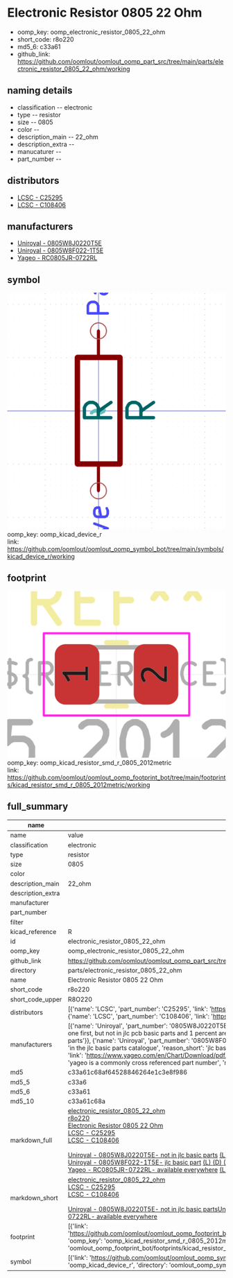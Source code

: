 # Electronic Resistor 0805 22 Ohm

  
* oomp_key: oomp_electronic_resistor_0805_22_ohm 
* short_code: r8o220
* md5_6: c33a61  
* github_link: https://github.com/oomlout/oomlout_oomp_part_src/tree/main/parts/electronic_resistor_0805_22_ohm/working  
## naming details
* classification -- electronic
* type -- resistor
* size -- 0805
* color -- 
* description_main -- 22_ohm
* description_extra -- 
* manucaturer -- 
* part_number -- 

## distributors
* [LCSC - C25295](https://lcsc.com/product-detail/C25295.html)  
* [LCSC - C108406](https://lcsc.com/product-detail/C108406.html)  

## manufacturers
* [Uniroyal - 0805W8J0220T5E]()  
* [Uniroyal - 0805W8F022-1T5E]()  
* [Yageo - RC0805JR-0722RL](https://www.yageo.com/en/Chart/Download/pdf/RC0805JR-0722RL)  

## symbol

![](symbol/0/working/working_600.png)  
oomp_key: oomp_kicad_device_r  
link: https://github.com/oomlout/oomlout_oomp_symbol_bot/tree/main/symbols/kicad_device_r/working  

## footprint

![](footprint/0/working/working_600.png)  
oomp_key: oomp_kicad_resistor_smd_r_0805_2012metric  
link: https://github.com/oomlout/oomlout_oomp_footprint_bot/tree/main/footprints/kicad_resistor_smd_r_0805_2012metric/working  

## full_summary
| name | value | 
| --- | --- | 
| name | value | 
| classification | electronic | 
| type | resistor | 
| size | 0805 | 
| color |  | 
| description_main | 22_ohm | 
| description_extra |  | 
| manufacturer |  | 
| part_number |  | 
| filter |  | 
| kicad_reference | R | 
| id | electronic_resistor_0805_22_ohm | 
| oomp_key | oomp_electronic_resistor_0805_22_ohm | 
| github_link | https://github.com/oomlout/oomlout_oomp_part_src/tree/main/parts/electronic_resistor_0805_22_ohm/working | 
| directory | parts/electronic_resistor_0805_22_ohm | 
| name | Electronic Resistor 0805 22 Ohm | 
| short_code | r8o220 | 
| short_code_upper | R8O220 | 
| distributors | [{'name': 'LCSC', 'part_number': 'C25295', 'link': 'https://lcsc.com/product-detail/C25295.html', 'id': 'distributor_lcsc'}, {'name': 'LCSC', 'part_number': 'C108406', 'link': 'https://lcsc.com/product-detail/C108406.html', 'id': 'distributor_lcsc'}] | 
| manufacturers | [{'name': 'Uniroyal', 'part_number': '0805W8J0220T5E', 'link': '', 'id': 'manufacturer_uniroyal', 'note': {'reason': 'did this one first, but not in jlc pcb basic parts and 1 percent are and they are the same price', 'reason_short': 'not in jlc basic parts'}}, {'name': 'Uniroyal', 'part_number': '0805W8F022-1T5E', 'link': '', 'id': 'manufacturer_uniroyal', 'note': {'reason': 'in the jlc basic parts catalogue', 'reason_short': 'jlc basic part'}}, {'name': 'Yageo', 'part_number': 'RC0805JR-0722RL', 'link': 'https://www.yageo.com/en/Chart/Download/pdf/RC0805JR-0722RL', 'id': 'manufacturer_yageo', 'note': {'reason': 'yageo is a commonly cross referenced part number', 'reason_short': 'available everywhere'}}] | 
| md5 | c33a61c68af64528846264e1c3e8f986 | 
| md5_5 | c33a6 | 
| md5_6 | c33a61 | 
| md5_10 | c33a61c68a | 
| markdown_full | [electronic_resistor_0805_22_ohm](https://github.com/oomlout/oomlout_oomp_part_src/tree/main/parts/electronic_resistor_0805_22_ohm/working)<br>[r8o220](https://github.com/oomlout/oomlout_oomp_part_src/tree/main/parts/electronic_resistor_0805_22_ohm/working)<br>[Electronic Resistor 0805 22 Ohm](https://github.com/oomlout/oomlout_oomp_part_src/tree/main/parts/electronic_resistor_0805_22_ohm/working)<br>[LCSC - C25295<br>](https://lcsc.com/product-detail/C25295.html)[LCSC - C108406<br>](https://lcsc.com/product-detail/C108406.html)<br>[Uniroyal - 0805W8J0220T5E- not in jlc basic parts]() [(L)  ](https://www.lcsc.com/search?q=0805W8J0220T5E)[(D)  ](https://www.digikey.com/en/products?keywords=0805W8J0220T5E)[(M)  ](https://www.mouser.com/Search/Refine?Keyword=0805W8J0220T5E)[(N)  ](https://www.newark.com/search?st=0805W8J0220T5E)[(SZ)  ](https://so.szlcsc.com/global.html?k=0805W8J0220T5E)<br>[Uniroyal - 0805W8F022-1T5E- jlc basic part]() [(L)  ](https://www.lcsc.com/search?q=0805W8F022-1T5E)[(D)  ](https://www.digikey.com/en/products?keywords=0805W8F022-1T5E)[(M)  ](https://www.mouser.com/Search/Refine?Keyword=0805W8F022-1T5E)[(N)  ](https://www.newark.com/search?st=0805W8F022-1T5E)[(SZ)  ](https://so.szlcsc.com/global.html?k=0805W8F022-1T5E)<br>[Yageo - RC0805JR-0722RL- available everywhere](https://www.yageo.com/en/Chart/Download/pdf/RC0805JR-0722RL) [(L)  ](https://www.lcsc.com/search?q=RC0805JR-0722RL)[(D)  ](https://www.digikey.com/en/products?keywords=RC0805JR-0722RL)[(M)  ](https://www.mouser.com/Search/Refine?Keyword=RC0805JR-0722RL)[(N)  ](https://www.newark.com/search?st=RC0805JR-0722RL)[(SZ)  ](https://so.szlcsc.com/global.html?k=RC0805JR-0722RL)<br> | 
| markdown_short | [electronic_resistor_0805_22_ohm](https://github.com/oomlout/oomlout_oomp_part_src/tree/main/parts/electronic_resistor_0805_22_ohm/working)<br>[LCSC - C25295<br>](https://lcsc.com/product-detail/C25295.html)[LCSC - C108406<br>](https://lcsc.com/product-detail/C108406.html)<br>[Uniroyal - 0805W8J0220T5E- not in jlc basic parts]()[Uniroyal - 0805W8F022-1T5E- jlc basic part]()[Yageo - RC0805JR-0722RL- available everywhere](https://www.yageo.com/en/Chart/Download/pdf/RC0805JR-0722RL) | 
| footprint | [{'link': 'https://github.com/oomlout/oomlout_oomp_footprint_bot/tree/main/foootprntss/kicad_resistor_smd_r_0805_2012metric', 'oomp_key': 'oomp_kicad_resistor_smd_r_0805_2012metric', 'directory': 'oomlout_oomp_footprint_bot/footprints/kicad_resistor_smd_r_0805_2012metric//working/working.kicad_mod'}] | 
| symbol | [{'link': 'https://github.com/oomlout/oomlout_oomp_symbol_bot/tree/main/symbols/kicad_device_r', 'oomp_key': 'oomp_kicad_device_r', 'directory': 'oomlout_oomp_symbol_bot/symbols/kicad_device_r//working/working.kicad_sym'}] | 
